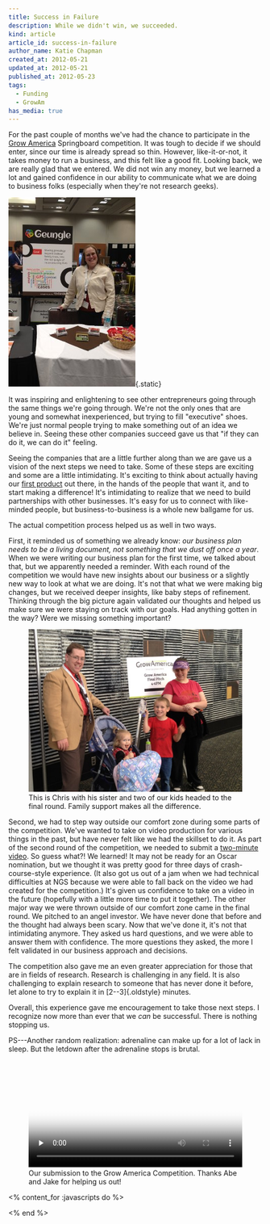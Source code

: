 ```yaml
---
title: Success in Failure
description: While we didn't win, we succeeded.
kind: article
article_id: success-in-failure
author_name: Katie Chapman
created_at: 2012-05-21
updated_at: 2012-05-21
published_at: 2012-05-23
tags:
  - Funding
  - GrowAm
has_media: true
---
```


For the past couple of months we've had the chance to participate in the [Grow
America] Springboard competition. It was tough to decide if we should enter,
since our time is already spread so thin. However, like-it-or-not, it takes
money to run a business, and this felt like a good fit. Looking back, we are
really glad that we entered. We did not win any money, but we learned a lot and
gained confidence in our ability to communicate what we are doing to business
folks (especially when they're not research geeks).

<!--MORE-->

<div class="aside">

![Katie at our half-table during the Grow America competition](growam2012-katie.jpg){.static}

</div>


It was inspiring and enlightening to see other entrepreneurs going through the
same things we're going through. We're not the only ones that are young and
somewhat inexperienced, but trying to fill "executive" shoes. We're just normal
people trying to make something out of an idea we believe in. Seeing these
other companies succeed gave us that "if they can do it, we can do it" feeling.

Seeing the companies that are a little further along than we are gave us a
vision of the next steps we need to take. Some of these steps are exciting and
some are a little intimidating. It's exciting to think about actually having
our [first product][Geungle] out there, in the hands of the people that want
it, and to start making a difference! It's intimidating to realize that we need
to build partnerships with other businesses. It's easy for us to connect with
like-minded people, but business-to-business is a whole new ballgame for us.

The actual competition process helped us as well in two ways.

First, it reminded us of something we already know: *our business plan needs to
be a living document, not something that we dust off once a year*. When we were
writing our business plan for the first time, we talked about that, but we
apparently needed a reminder. With each round of the competition we would have
new insights about our business or a slightly new way to look at what we are
doing. It's not that what we were making big changes, but we received deeper
insights, like baby steps of refinement. Thinking through the big picture again
validated our thoughts and helped us make sure we were staying on track with
our goals. Had anything gotten in the way? Were we missing something important?

<figure class="img">
  <img data-no-retina class="static" alt="Chris, two kids, and a sister on the way to the final round" src="growam2012-chrisandothers.jpg" />
  <figcaption>This is Chris with his sister and two of our kids headed to the final round. Family support makes all the difference.</figcaption>
</figure>

Second, we had to step way outside our comfort zone during some parts of the
competition. We've wanted to take on video production for various things in the
past, but have never felt like we had the skillset to do it. As part of the
second round of the competition, we needed to submit a [two-minute video](#growam-video).
So guess what?! We learned! It may not be ready for an Oscar nomination, but we
thought it was pretty good for three days of crash-course-style experience. (It
also got us out of a jam when we had technical difficulties at NGS because we
were able to fall back on the video we had created for the competition.) It's
given us confidence to take on a video in the future (hopefully with a little
more time to put it together). The other major way we were thrown outside of
our comfort zone came in the final round.  We pitched to an angel investor. We
have never done that before and the thought had always been scary. Now that
we've done it, it's not that intimidating anymore. They asked us hard
questions, and we were able to answer them with confidence. The more questions
they asked, the more I felt validated in our business approach and decisions.

The competition also gave me an even greater appreciation for those that are in
fields of research. Research is challenging in any field. It is also
challenging to explain research to someone that has never done it before, let
alone to try to explain it in [2--3]{.oldstyle} minutes.

Overall, this experience gave me encouragement to take those next steps. I
recognize now more than ever that we *can* be successful. There is nothing
stopping us.

PS---Another random realization: adrenaline can make up for a lot of lack in
sleep. But the letdown after the adrenaline stops is brutal.

<figure id="growam-video">
  <video style="width:100%;height:100%;" poster="growam2012.jpg" controls="controls" preload="none">
    <source type="video/mp4" src="growam2012.mp4" />
    <source type="video/webm" src="growam2012.webm" />
    <source type="video/ogg" src="growam2012.ogv" />
  </video>
  <figcaption>Our submission to the Grow America Competition. Thanks Abe and Jake for helping us out!</figcaption>
</figure>

[Grow America]: <http://web.archive.org/web/20120621062316/http://www.growam.com/> "Grow America via the Wayback Machine"
[Geungle]: </solutions/geungle/> "Pentandra → Solutions → Geungle"

<% content_for :javascripts do %>
<script>
  $('document').ready(function() {
    $('video').mediaelementplayer();
  });
</script>
<% end %>
